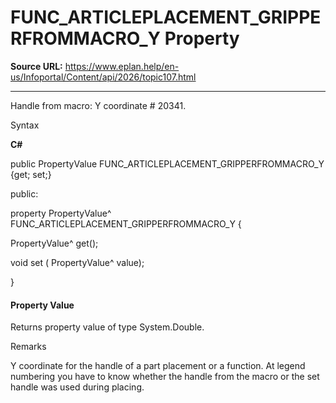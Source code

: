 # FUNC_ARTICLEPLACEMENT_GRIPPERFROMMACRO_Y Property

**Source URL:** https://www.eplan.help/en-us/Infoportal/Content/api/2026/topic107.html

---

Handle from macro: Y coordinate # 20341.

Syntax

**C#**



public PropertyValue FUNC_ARTICLEPLACEMENT_GRIPPERFROMMACRO_Y {get; set;}

public:

property PropertyValue^ FUNC_ARTICLEPLACEMENT_GRIPPERFROMMACRO_Y {

   PropertyValue^ get();

   void set (    PropertyValue^ value);

}


#### Property Value

Returns property value of type System.Double.

Remarks

Y coordinate for the handle of a part placement or a function. At legend numbering you have to know whether the handle from the macro or the set handle was used during placing.
